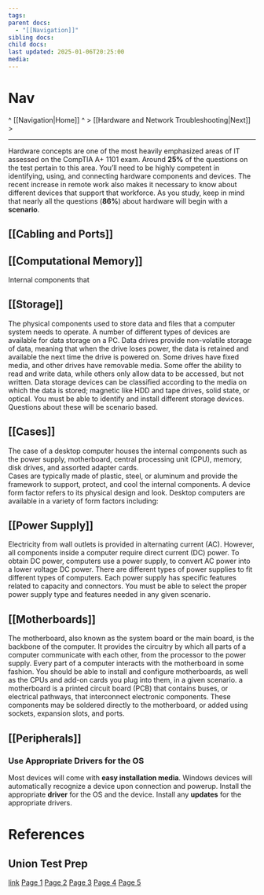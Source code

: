 ```yaml
---
tags: 
parent docs:
  - "[[Navigation]]"
sibling docs: 
child docs: 
last updated: 2025-01-06T20:25:00
media:
---
```

# Nav
^ [[Navigation|Home]] ^ > [[Hardware and Network Troubleshooting|Next]] >

---

Hardware concepts are one of the most heavily emphasized areas of IT assessed on the CompTIA A+ 1101 exam. Around **25%** of the questions on the test pertain to this area. You’ll need to be highly competent in identifying, using, and connecting hardware components and devices. The recent increase in remote work also makes it necessary to know about different devices that support that workforce. As you study, keep in mind that nearly all the questions (**86%**) about hardware will begin with a **scenario**.

## [[Cabling and Ports]]

## [[Computational Memory]]
Internal components that 
## [[Storage]]
The physical components used to store data and files that a computer system needs to operate. A number of different types of devices are available for data storage on a PC. Data drives provide non-volatile storage of data, meaning that when the drive loses power, the data is retained and available the next time the drive is powered on. Some drives have fixed media, and other drives have removable media. Some offer the ability to read and write data, while others only allow data to be accessed, but not written. Data storage devices can be classified according to the media on which the data is stored; magnetic like HDD and tape drives, solid state, or optical.
You must be able to identify and install different storage devices. Questions about these will be scenario based.

## [[Cases]]
The case of a desktop computer houses the internal components such as the power supply, motherboard, central processing unit (CPU), memory, disk drives, and assorted adapter cards.  
Cases are typically made of plastic, steel, or aluminum and provide the framework to support, protect, and cool the internal components. A device form factor refers to its physical design and look. Desktop computers are available in a variety of form factors including: 

## [[Power Supply]]
Electricity from wall outlets is provided in alternating current (AC). However, all components inside a computer require direct current (DC) power. To obtain DC power, computers use a power supply, to convert AC power into a lower voltage DC power. There are different types of power supplies to fit different types of computers. Each power supply has specific features related to capacity and connectors. You must be able to select the proper power supply type and features needed in any given scenario.

## [[Motherboards]]
The motherboard, also known as the system board or the main board, is the backbone of the computer. It provides the circuitry by which all parts of a computer communicate with each other, from the processor to the power supply. Every part of a computer interacts with the motherboard in some fashion. You should be able to install and configure motherboards, as well as the CPUs and add-on cards you plug into them, in a given scenario.
a motherboard is a printed circuit board (PCB) that contains buses, or electrical pathways, that interconnect electronic components. These components may be soldered directly to the motherboard, or added using sockets, expansion slots, and ports.

## [[Peripherals]]

### Use Appropriate Drivers for the OS
Most devices will come with **easy installation media**. Windows devices will automatically recognize a device upon connection and powerup. Install the appropriate **driver** for the OS and the device. Install any **updates** for the appropriate drivers.

# References
## Union Test Prep
[link](https://uniontestprep.com/comptia-a-core-series-exam/study-guide)
[Page 1](https://uniontestprep.com/comptia-a-core-series-exam/study-guide/220-1101-hardware/pages/1)
[Page 2](https://uniontestprep.com/comptia-a-core-series-exam/study-guide/220-1101-hardware/pages/2)
[Page 3](https://uniontestprep.com/comptia-a-core-series-exam/study-guide/220-1101-hardware/pages/3)
[Page 4](https://uniontestprep.com/comptia-a-core-series-exam/study-guide/220-1101-hardware/pages/4)
[Page 5](https://uniontestprep.com/comptia-a-core-series-exam/study-guide/220-1101-hardware/pages/5)
